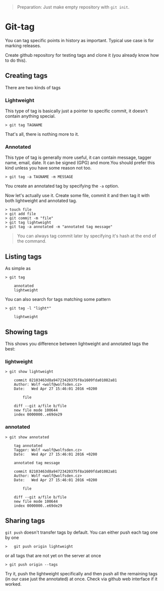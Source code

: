 > Preparation: Just make empty repository with `git init`.

# Git-tag

You can tag specific points in history as important. Typical use case is for marking releases.

Create github repository for testing tags and clone it (you already know how to do this).

## Creating tags

There are two kinds of tags

### Lightweight

This type of tag is basically just a pointer to specific commit, it doesn't contain anything special.

```
> git tag TAGNAME
```

That's all, there is nothing more to it.

### Annotated

This type of tag is generally more useful, it can contain message, tagger name, email, date. It can be signed (GPG) and more.You should prefer this kind unless you have some reason not too.

```
> git tag -a TAGNAME -m MESSAGE
```

You create an annotated tag by specifying the `-a` option.

Now let's actually use it. Create some file, commit it and then tag it with both lightweight and annotated tag.

```
> touch file
> git add file
> git commit -m "file"
> git tag lightweight
> git tag -a annotated -m "annotated tag message"
```

> You can always tag commit later by specifying it's hash at the end of the command.

## Listing tags

As simple as

```
> git tag

	annotated
	lightweight
```

You can also search for tags matching some pattern

```
> git tag -l "light*"

	lightweight
```

## Showing tags

This shows you difference between lightweight and annotated tags the best:

### lightweight

```
> git show lightweight

	commit 82103463d8a94723420375f8a1609fda01082a81
	Author: Wolf <wolf@wolfsden.cz>
	Date:   Wed Apr 27 15:46:01 2016 +0200

		file

	diff --git a/file b/file
	new file mode 100644
	index 0000000..e69de29
```

### annotated

```
> git show annotated

	tag annotated
	Tagger: Wolf <wolf@wolfsden.cz>
	Date:   Wed Apr 27 15:46:01 2016 +0200

	annotated tag message

	commit 82103463d8a94723420375f8a1609fda01082a81
	Author: Wolf <wolf@wolfsden.cz>
	Date:   Wed Apr 27 15:46:01 2016 +0200

		file

	diff --git a/file b/file
	new file mode 100644
	index 0000000..e69de29
```

## Sharing tags

`git push` doesn't transfer tags by default. You can either push each tag one by one

```
>	git push origin lightweight
```

or all tags that are not yet on the server at once

```
> git push origin --tags
```

Try it, push the lightweight specifically and then push all the remaining tags (in our case just the annotated) at once. Check via github web interface if it worked.
